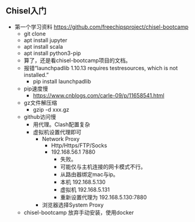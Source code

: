 ## Chisel入门

* 第一个学习资料 https://github.com/freechipsproject/chisel-bootcamp
  * git clone
  * apt install jupyter
  * apt install scala
  * apt install python3-pip
  * 算了，还是看chisel-bootcamp项目的文档。
  * 报错“launchpadlib 1.10.13 requires testresources, which is not installed.”
    * pip install launchpadlib
  * pip速度慢
    * https://www.cnblogs.com/carle-09/p/11658541.html
  * gz文件解压缩
    * gzip -d xxx.gz
  * github访问慢
    * 用代理。Clash配置复杂
    * 虚拟机设置代理即可
      * Network Proxy
        * Http/Https/FTP/Socks
        * 192.168.56.1 7880
          * 失败。
          * 可能仅与主机连接的网卡模式不行。
          * 从路由器绑定mac与ip。
          * 本机 192.168.5.130
          * 虚拟机 192.168.5.131
          * 重新设置代理为 192.168.5.130:7880
      * 浏览器选择System Proxy
  * chisel-bootcamp 放弃手动安装，使用docker